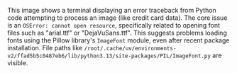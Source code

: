 This image shows a terminal displaying an error traceback from Python code attempting to process an image (like credit card data). The core issue is an `OSError: cannot open resource`, specifically related to opening font files such as "arial.ttf" or "DejaVuSans.ttf". This suggests problems loading fonts using the Pillow library's `ImageFont` module, even after recent package installation. File paths like `/root/.cache/uv/environments-v2/ffad5b5c0487eb6/lib/python3.13/site-packages/PIL/ImageFont.py` are visible.